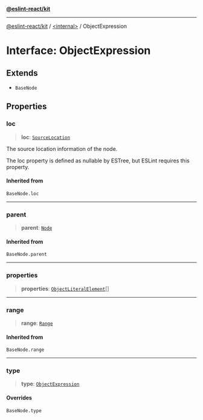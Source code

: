 [**@eslint-react/kit**](../../README.md)

***

[@eslint-react/kit](../../README.md) / [\<internal\>](../README.md) / ObjectExpression

# Interface: ObjectExpression

## Extends

- `BaseNode`

## Properties

### loc

> **loc**: [`SourceLocation`](SourceLocation.md)

The source location information of the node.

The loc property is defined as nullable by ESTree, but ESLint requires this property.

#### Inherited from

`BaseNode.loc`

***

### parent

> **parent**: [`Node`](../type-aliases/Node.md)

#### Inherited from

`BaseNode.parent`

***

### properties

> **properties**: [`ObjectLiteralElement`](../type-aliases/ObjectLiteralElement.md)[]

***

### range

> **range**: [`Range`](../type-aliases/Range.md)

#### Inherited from

`BaseNode.range`

***

### type

> **type**: [`ObjectExpression`](../README.md#objectexpression)

#### Overrides

`BaseNode.type`
